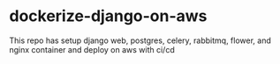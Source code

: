# dockerize-django-on-aws
This repo has setup django web, postgres, celery, rabbitmq, flower, and nginx container and deploy on aws with ci/cd
